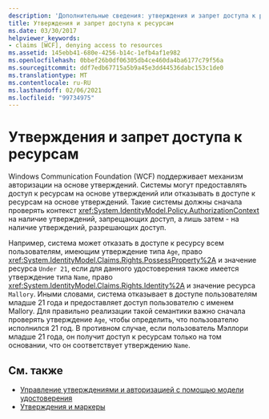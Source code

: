 ```yaml
---
description: 'Дополнительные сведения: утверждения и запрет доступа к ресурсам'
title: Утверждения и запрет доступа к ресурсам
ms.date: 03/30/2017
helpviewer_keywords:
- claims [WCF], denying access to resources
ms.assetid: 145ebb41-680e-4256-b14c-1efb4af1e982
ms.openlocfilehash: 0bbef26b0df06305db4ce460da4ba6177c79f56a
ms.sourcegitcommit: ddf7edb67715a5b9a45e3dd44536dabc153c1de0
ms.translationtype: MT
ms.contentlocale: ru-RU
ms.lasthandoff: 02/06/2021
ms.locfileid: "99734975"
---
```

# <a name="claims-and-denying-access-to-resources"></a>Утверждения и запрет доступа к ресурсам

Windows Communication Foundation (WCF) поддерживает механизм авторизации на основе утверждений. Системы могут предоставлять доступ к ресурсам на основе утверждений или отказывать в доступе к ресурсам на основе утверждений. Такие системы должны сначала проверять контекст <xref:System.IdentityModel.Policy.AuthorizationContext> на наличие утверждений, запрещающих доступ, а лишь затем - на наличие утверждений, разрешающих доступ.  
  
 Например, система может отказать в доступе к ресурсу всем пользователям, имеющим утверждение типа `Age`, право <xref:System.IdentityModel.Claims.Rights.PossessProperty%2A> и значение ресурса `Under 21`, если для данного удостоверения также имеется утверждение типа `Name`, право <xref:System.IdentityModel.Claims.Rights.Identity%2A> и значение ресурса `Mallory`. Иными словами, система отказывает в доступе пользователям младше 21 года и предоставляет доступ пользователю с именем Mallory. Для правильно реализации такой семантики важно сначала проверять утверждение `Age`, чтобы определить, что пользователю исполнился 21 год. В противном случае, если пользователь Мэллори младше 21 года, он получит доступ к ресурсам только на том основании, что он соответствует утверждению `Name`.  
  
## <a name="see-also"></a>См. также

- [Управление утверждениями и авторизацией с помощью модели удостоверения](managing-claims-and-authorization-with-the-identity-model.md)
- [Утверждения и маркеры](claims-and-tokens.md)
